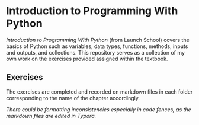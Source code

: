 # Introduction to Programming With Python

*Introduction to Programming With Python* (from Launch School) covers the basics of Python such as variables, data types, functions, methods, inputs and outputs, and collections. This repository serves as a collection of my own work on the exercises provided assigned within the textbook.

## Exercises

The exercises are completed and recorded on markdown files in each folder corresponding to the name of the chapter accordingly. 

*There could be formatting inconsistencies especially in code fences, as the markdown files are edited in Typora.*

